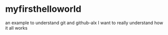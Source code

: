 # myfirsthelloworld
an example to understand git and github-alx
I want to really understand how it all works 
